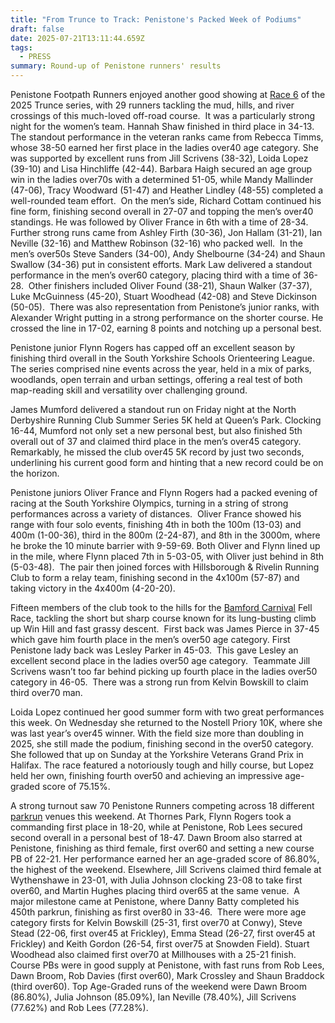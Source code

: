 ```yaml
---
title: "From Trunce to Track: Penistone's Packed Week of Podiums"
draft: false
date: 2025-07-21T13:11:44.659Z
tags:
  - PRESS
summary: Round-up of Penistone runners' results
---
```

Penistone Footpath Runners enjoyed another good showing at [Race 6](https://results.pfrac.co.uk/fell-league-2025/trunce-6) of the 2025 Trunce series, with 29 runners tackling the mud, hills, and river crossings of this much-loved off-road course.  It was a particularly strong night for the women’s team. Hannah Shaw finished in third place in 34-13. The standout performance in the veteran ranks came from Rebecca Timms, whose 38-50 earned her first place in the ladies over40 age category. She was supported by excellent runs from Jill Scrivens (38-32), Loida Lopez (39-10) and Lisa Hinchliffe (42-44). Barbara Haigh secured an age group win in the ladies over70s with a determined 51-05, while Mandy Mallinder (47-06), Tracy Woodward (51-47) and Heather Lindley (48-55) completed a well-rounded team effort.  On the men’s side, Richard Cottam continued his fine form, finishing second overall in 27-07 and topping the men’s over40 standings. He was followed by Oliver France in 6th with a time of 28-34. Further strong runs came from Ashley Firth (30-36), Jon Hallam (31-21), Ian Neville (32-16) and Matthew Robinson (32-16) who packed well.  In the men’s over50s Steve Sanders (34-00), Andy Shelbourne (34-24) and Shaun Swallow (34-36) put in consistent efforts. Mark Law delivered a standout performance in the men’s over60 category, placing third with a time of 36-28.  Other finishers included Oliver Found (38-21), Shaun Walker (37-37), Luke McGuinness (45-20), Stuart Woodhead (42-08) and Steve Dickinson (50-05).  There was also representation from Penistone’s junior ranks, with Alexander Wright putting in a strong performance on the shorter course. He crossed the line in 17-02, earning 8 points and notching up a personal best.

Penistone junior Flynn Rogers has capped off an excellent season by finishing third overall in the South Yorkshire Schools Orienteering League. The series comprised nine events across the year, held in a mix of parks, woodlands, open terrain and urban settings, offering a real test of both map-reading skill and versatility over challenging ground.

James Mumford delivered a standout run on Friday night at the North Derbyshire Running Club Summer Series 5K held at Queen’s Park. Clocking 16-44, Mumford not only set a new personal best, but also finished 5th overall out of 37 and claimed third place in the men’s over45 category. Remarkably, he missed the club over45 5K record by just two seconds, underlining his current good form and hinting that a new record could be on the horizon.  

Penistone juniors Oliver France and Flynn Rogers had a packed evening of racing at the South Yorkshire Olympics, turning in a string of strong performances across a variety of distances.  Oliver France showed his range with four solo events, finishing 4th in both the 100m (13-03) and 400m (1-00-36), third in the 800m (2-24-87), and 8th in the 3000m, where he broke the 10 minute barrier with 9-59-69. Both Oliver and Flynn lined up in the mile, where Flynn placed 7th in 5-03-05, with Oliver just behind in 8th (5-03-48).  The pair then joined forces with Hillsborough & Rivelin Running Club to form a relay team, finishing second in the 4x100m (57-87) and taking victory in the 4x400m (4-20-20).

Fifteen members of the club took to the hills for the [Bamford Carnival](https://results.pfrac.co.uk/fell-league-2025/bamford-carnival) Fell Race, tackling the short but sharp course known for its lung-busting climb up Win Hill and fast grassy descent.  First back was James Pierce in 37-45 which gave him fourth place in the men’s over50 age category. First Penistone lady back was Lesley Parker in 45-03.  This gave Lesley an excellent second place in the ladies over50 age category.  Teammate Jill Scrivens wasn’t too far behind picking up fourth place in the ladies over50 category in 46-05.  There was a strong run from Kelvin Bowskill to claim third over70 man.

Loida Lopez continued her good summer form with two great performances this week. On Wednesday she returned to the Nostell Priory 10K, where she was last year’s over45 winner. With the field size more than doubling in 2025, she still made the podium, finishing second in the over50 category.  She followed that up on Sunday at the Yorkshire Veterans Grand Prix in Halifax. The race featured a notoriously tough and hilly course, but Lopez held her own, finishing fourth over50 and achieving an impressive age-graded score of 75.15%.

A strong turnout saw 70 Penistone Runners competing across 18 different [parkrun](https://results.pfrac.co.uk/parkrun-2025/2025-07-19) venues this weekend. At Thornes Park, Flynn Rogers took a commanding first place in 18-20, while at Penistone, Rob Lees secured second overall in a personal best of 18-47. Dawn Broom also starred at Penistone, finishing as third female, first over60 and setting a new course PB of 22-21. Her performance earned her an age-graded score of 86.80%, the highest of the weekend. Elsewhere, Jill Scrivens claimed third female at Wythenshawe in 23-01, with Julia Johnson clocking 23-08 to take first over60, and Martin Hughes placing third over65 at the same venue.  A major milestone came at Penistone, where Danny Batty completed his 450th parkrun, finishing as first over80 in 33-46.  There were more age category firsts for Kelvin Bowskill (25-31, first over70 at Conwy), Steve Stead (22-06, first over45 at Frickley), Emma Stead (26-27, first over45 at Frickley) and Keith Gordon (26-54, first over75 at Snowden Field). Stuart Woodhead also claimed first over70 at Millhouses with a 25-21 finish. Course PBs were in good supply at Penistone, with fast runs from Rob Lees, Dawn Broom, Rob Davies (first over60), Mark Crossley and Shaun Braddock (third over60). Top Age-Graded runs of the weekend were Dawn Broom (86.80%), Julia Johnson (85.09%), Ian Neville (78.40%), Jill Scrivens (77.62%) and Rob Lees (77.28%).